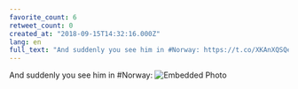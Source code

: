 ```yaml
---
favorite_count: 6
retweet_count: 0
created_at: "2018-09-15T14:32:16.000Z"
lang: en
full_text: "And suddenly you see him in #Norway: https://t.co/XKAnXQSQeH"
---
```


And suddenly you see him in #Norway:
![Embedded Photo](https://twitter-media-coderbyheart.s3.eu-north-1.amazonaws.com/1040971568476766215-DnJGHBqX0AAeyEK.jpg)
